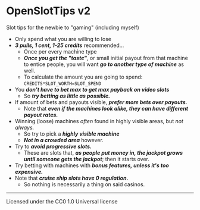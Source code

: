 # OpenSlotTips v2
Slot tips for the newbie to "gaming" (including myself)

* Only spend what you are willing to lose
* ***3 pulls, 1 cent, 1-25 credits*** recommended... 
	* Once per every machine type
	* ***Once you get the "taste"***, or small initial payout from that machine to entice people, you will want ***go to another type of machine*** as well.
  * To calculate the amount you are going to spend: `CREDITS*SLOT_WORTH=SLOT_SPEND`
* You ***don't have to bet max to get max payback on video slots***
	* So ***try betting as little as possible.***
* If amount of bets and payouts visible, ***prefer more bets over payouts.***
	* Note that ***even if the machines look alike, they can have different payout rates.***
* Winning (loose) machines *often* found in highly visible areas, but *not always.*
	* So try to pick a ***highly visible machine***
	* ***Not in a crowded area*** however.
* Try to ***avoid progressive slots.***
  * These are slots that, ***as people put money in, the jackpot grows until someone gets the jackpot***; then it starts over.
* Try betting with machines with ***bonus features, unless it's too expensive.***
* Note that ***cruise ship slots have 0 regulation.***
	* So nothing is necessarily a thing on said casinos.
	
- - - -

Licensed under the CC0 1.0 Universal license
